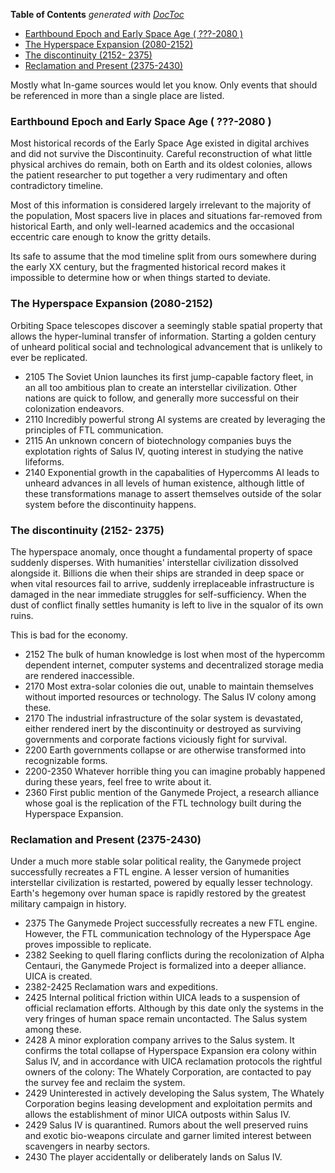 <!-- START doctoc generated TOC please keep comment here to allow auto update -->
<!-- DON'T EDIT THIS SECTION, INSTEAD RE-RUN doctoc TO UPDATE -->
**Table of Contents**  *generated with [DocToc](https://github.com/thlorenz/doctoc)*

- [Earthbound Epoch and Early Space Age ( ???-2080 )](#earthbound-epoch-and-early-space-age---2080-)
- [The Hyperspace Expansion (2080-2152)](#the-hyperspace-expansion-2080-2152)
- [The discontinuity (2152- 2375)](#the-discontinuity-2152--2375)
- [Reclamation and Present (2375-2430)](#reclamation-and-present-2375-2430)

<!-- END doctoc generated TOC please keep comment here to allow auto update -->

Mostly what In-game sources would let you know. Only events that should be referenced in more than a single place are listed.

### Earthbound Epoch and Early Space Age ( ???-2080 )

Most historical records of the Early Space Age existed in digital archives and did not survive the Discontinuity. Careful reconstruction of what little physical archives do remain, both on Earth and its oldest colonies, allows the patient researcher to put together a very rudimentary and often contradictory timeline. 

Most of this information is considered largely irrelevant to the majority of the population, Most spacers live in places and situations far-removed from historical Earth, and only well-learned academics and the occasional eccentric care enough to know the gritty details.

Its safe to assume that the mod timeline split from ours somewhere during the early XX century, but the fragmented historical record makes it impossible to determine how or when things started to deviate.

### The Hyperspace Expansion (2080-2152)
Orbiting Space telescopes discover a seemingly stable spatial property that allows the hyper-luminal transfer of information. Starting a golden century of unheard political social and technological advancement that is unlikely to ever be replicated.  

- 2105 The Soviet Union launches its first jump-capable factory fleet, in an all too ambitious plan to create an interstellar civilization. Other nations are quick to follow, and generally more successful on their colonization endeavors.
- 2110 Incredibly powerful strong AI systems are created by leveraging the principles of FTL communication.
- 2115 An unknown concern of biotechnology companies buys the explotation rights of Salus IV, quoting interest in studying the native lifeforms.
- 2140 Exponential growth in the capabalities of Hypercomms AI leads to unheard advances in all levels of human existence, although little of these transformations manage to assert themselves outside of the solar system before the discontinuity happens.

### The discontinuity (2152- 2375)

The hyperspace anomaly, once thought a fundamental property of space suddenly disperses. With humanities' interstellar civilization dissolved alongside it. Billions die when their ships are stranded in deep space or when vital resources fail to arrive, suddenly irreplaceable infrastructure is damaged in the near immediate struggles for self-sufficiency. When the dust of conflict finally settles humanity is left to live in the squalor of its own ruins.  

This is bad for the economy.

- 2152 The bulk of human knowledge is lost when most of the hypercomm dependent internet, computer systems and decentralized storage media are rendered inaccessible.
- 2170 Most extra-solar colonies die out, unable to maintain themselves without imported resources or technology. The Salus IV colony among these.
- 2170 The industrial infrastructure of the solar system is devastated, either rendered inert by the discontinuity or destroyed as surviving governments and corporate factions viciously fight for survival.
- 2200 Earth governments collapse or are otherwise transformed into recognizable forms.
- 2200-2350 Whatever horrible thing you can imagine probably happened during these years, feel free to write about it.
- 2360 First public mention of the Ganymede Project, a research alliance whose goal is the replication of the FTL technology built during the Hyperspace Expansion.

### Reclamation and Present (2375-2430)

Under a much more stable solar political reality, the Ganymede project successfully recreates a FTL engine. A lesser version of humanities interstellar civilization is restarted, powered by equally lesser technology.  Earth's hegemony over human space is rapidly restored by the greatest military campaign in history.

- 2375 The Ganymede Project successfully recreates a new FTL engine. However, the FTL communication technology of the Hyperspace Age proves impossible to replicate.
- 2382 Seeking to quell flaring conflicts during the recolonization of Alpha Centauri, the Ganymede Project is formalized into a deeper alliance. UICA is created.
- 2382-2425 Reclamation wars and expeditions.
- 2425 Internal political friction within UICA leads to a suspension of official reclamation efforts. Although by this date only the systems in the very fringes of human space remain uncontacted. The Salus system among these.
- 2428 A minor exploration company arrives to the Salus system. It confirms the total collapse of Hyperspace Expansion era colony within Salus IV, and in accordance with UICA reclamation protocols the rightful owners of the colony: The Whately Corporation, are contacted to pay the survey fee and reclaim the system.
- 2429 Uninterested in actively developing the Salus system, The Whately Corporation begins leasing development and exploitation permits and allows the establishment of minor UICA outposts within Salus IV.
- 2429 Salus IV is quarantined. Rumors about the well preserved ruins and exotic bio-weapons circulate and garner limited interest between scavengers in nearby sectors.
- 2430 The player accidentally or deliberately lands on Salus IV.